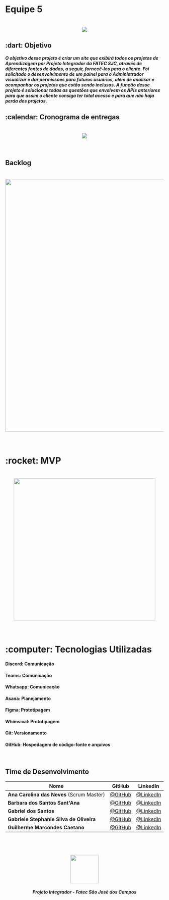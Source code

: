 <h1> Equipe 5</h1>
<h1 align="center"> <img src = "https://github.com/api-equipe-5/Projeto_Integrador/blob/master/Imagens/Logo%203.png" /></h1>
<h2> :dart: Objetivo</h2>

##### O objetivo desse projeto é criar um site que exibirá todos os projetos de Aprendizagem por Projeto Integrador da FATEC SJC, através de diferentes fontes de dados, a seguir, fornecê-los para o cliente. Foi solicitado o desenvolvimento de um painel para o Administrador visualizar e dar permissões para futuros usuários, além de analisar e acompanhar os projetos que estão sendo inclusos. A função desse projeto é solucionar todas as questões que envolvem os APIs anteriores para que assim o cliente consiga ter total acesso e para que não haja perda dos projetos. 

<h2> :calendar: Cronograma de entregas </h2>
<h1 align="center"> <img src = "https://github.com/api-equipe-5/Projeto_Integrador/blob/master/Imagens/Sprints1.png" /></h1>
<br>

## Backlog
<h1 align="center"> <img src = "https://github.com/api-equipe-5/Projeto_Integrador/blob/master/Imagens/backlog.png" height="800" /></h1>
<br>

<h1> :rocket: MVP </h2>
<h1 align="center"> <img src = "https://github.com/api-equipe-5/Projeto_Integrador/blob/2e1f78d1188a69c45fbc99dcca7eb4e0f212f372/Imagens/videoprototipo.gif" height="450"/></h1>
<br>

<h1> :computer: Tecnologias Utilizadas</h2>

#### Discord: Comunicação

#### Teams: Comunicação

#### Whatsapp: Comunicação

#### Asana: Planejamento

#### Figma: Prototipagem

#### Whimsical: Prototipagem

#### Git: Versionamento

#### GitHub: Hospedagem de código-fonte e arquivos

<br>

## Time de Desenvolvimento
|Nome|GitHub|LinkedIn|
| -------- |-------- |-------- |
|**Ana Carolina das Neves** (Scrum Master)|[@GitHub](https://github.com/AnaCarolinaNeves)|[@LinkedIn](https://www.linkedin.com/in/ana-carolina-neves-36aa68207/)|
|**Barbara dos Santos Sant'Ana**|[@GitHub](https://github.com/BaahSSantana)|[@LinkedIn](https://www.linkedin.com/in/barbara-santana/)|
|**Gabriel dos Santos**|[@GitHub](https://github.com/GabriellSantos341)|[@LinkedIn](https://www.linkedin.com/in/gabriel-dos-santos-18b9aa220/)|
|**Gabriele Stephanie Silva de Oliveira**|[@GitHub](https://github.com/oliveira-gabriele)|[@LinkedIn](https://www.linkedin.com/in/gabriele-oliveira-929317221/)|
|**Guilherme Marcondes Caetano**|[@GitHub](https://github.com/gui-marcondes)|[@LinkedIn](https://www.linkedin.com/in/guilhermemarcondescaetano/)|
<br>



 <h1 align="center"> <img src = "https://fatecsjc-prd.azurewebsites.net/images/logo/fatecsjc_400x192.png" height="90" /></h1>

 <h5 align="center"> Projeto Integrador - Fatec São José dos Campos </h5>


